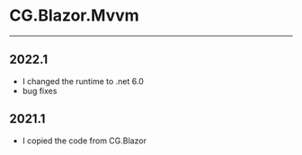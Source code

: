 # CG.Blazor.Mvvm
---

## 2022.1

* I changed the runtime to .net 6.0
* bug fixes

## 2021.1

* I copied the code from CG.Blazor

